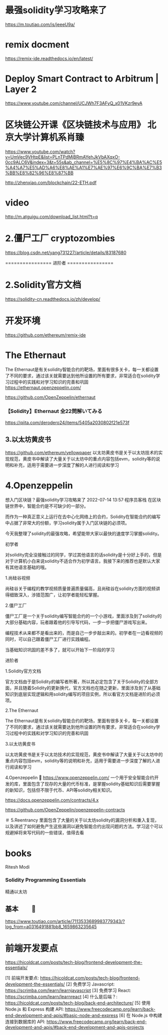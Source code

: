 
# 最强solidity学习攻略来了 
https://m.toutiao.com/is/jeeeU9a/

# remix docment
https://remix-ide.readthedocs.io/en/latest/


# Deploy Smart Contract to Arbitrum | Layer 2
https://www.youtube.com/channel/UCJWh7F3AFyQ_x01VKzr9eyA


# 区块链公开课《区块链技术与应用》 北京大学计算机系肖臻
https://www.youtube.com/watch?v=UmVec9VHtpE&list=PLnTPdMjBRmAYehJkVbAXqxO-0cc9ALC6V&index=3&t=55s&ab_channel=%E5%8C%97%E4%BA%AC%E5%A4%A7%E5%AD%A6%E8%AE%A1%E7%AE%97%E6%9C%BA%E7%B3%BB%E8%82%96%E8%87%BB

http://zhenxiao.com/blockchain/22-ETH.pdf

# video
http://m.atguigu.com/download_list.html?t=q

# 2.僵尸工厂 cryptozombies
https://blog.csdn.net/yang731227/article/details/83187680

================ 进阶者 ================

# 2.Solidity官方文档
https://solidity-cn.readthedocs.io/zh/develop/


# 开发环境
https://github.com/ethereum/remix-ide

# The Ethernaut
The Ethernaut是有关solidity智能合约的靶场，里面有很多关卡，每一关都设置了不同的要求，通过该关就需要达到他所设置的所有要求，非常适合在solidity学习过程中的实践和对学习知识的完善和巩固
https://ethernaut.openzeppelin.com/

https://github.com/OpenZeppelin/ethernaut

### 【Solidity】Ethernaut 全22問解いてみる
https://qiita.com/derodero24/items/5405a2030802f21e573f


## 3.以太坊黄皮书
https://github.com/ethereum/yellowpaper
以太坊黄皮书是关于以太坊技术的实现规范，黄皮书中解读了大量关于以太坊中的重点内容包括evm，solidity等的说明和补充，适用于需要进一步深度了解的人进行阅读和学习


# 4.Openzeppelin
想入门区块链？最强solidity学习攻略来了
2022-07-14 13:57·程序员客栈
在区块链世界中，智能合约是不可缺少的一部分。

而作为一种真正意义上运行在去中心化网络上的合约，Solidity在智能合约的编写中占据了非常大的份额，学习solidity属于入门区块链的必须项。

今天我整理了solidity的最强攻略，希望能带大家以最快的速度学习掌握solidity。


初学者

对solidity完全没接触过的同学，学过其他语言的话solidity是十分好上手的，但是对于计算机小白来说solidity不适合作为初学语言。我接下来的推荐也是默认大家有其他语言基础的哦。

1.尚硅谷视频

尚硅谷关于编程的教学视频质量普遍质量偏高，且尚硅谷在solidity方面的视频讲得细致深入，涉猎范围广，让初学者能轻松掌握。

2.僵尸工厂


僵尸工厂是一个关于solidity编写智能合约的一个小游戏，里面涉及到了solidity的大部分基础内容，玩者跟着他的引导写代码，一步一步把僵尸游戏写出来。

编程技术从来都不是看出来的，而是自己一步步敲出来的。初学者在一边看视频的同时，可以自己跟着僵尸工厂进行实践编程。

当基础知识巩固的差不多了，就可以开始下一阶段的学习

进阶者

1.Solidity官方文档


官方文档由于是Solidity的编写者所著，所以其必定包含了关于Solidity的全部方面，并且随着Solidity的更新换代，官方文档也在随之更新，里面涉及到了从基础知识到底层实现逻辑和用solidity编写的项目实例，所以看官方文档是进阶的必须项。

2.The Ethernaut


The Ethernaut是有关solidity智能合约的靶场，里面有很多关卡，每一关都设置了不同的要求，通过该关就需要达到他所设置的所有要求，非常适合在solidity学习过程中的实践和对学习知识的完善和巩固

3.以太坊黄皮书


以太坊黄皮书是关于以太坊技术的实现规范，黄皮书中解读了大量关于以太坊中的重点内容包括evm，solidity等的说明和补充，适用于需要进一步深度了解的人进行阅读和学习

4.Openzeppelin 🔴
https://www.openzeppelin.com/
一个用于安全智能合约开发的库，里面包含了现存的大量的代币标准，是掌握solidity基础知识后需要掌握的新知识，包括但不限于代币、API等solidity相关知识。

https://docs.openzeppelin.com/contracts/4.x


https://github.com/OpenZeppelin/openzeppelin-contracts


＃ 5.Reentrancy
里面包含了大量的关于以太坊solidity的漏洞分析和重入复现，以及讲述了如何避免产生这些漏洞以避免智能合约出现问题的方法。学习这个可以规避掉将来写代码的一些错误，值得去看

# books
Ritesh Modi

	
### Solidity Programming Essentials
精通以太坊

## 基本　　🔴
https://www.toutiao.com/article/7113533689983779343/?log_from=a0316491881bb8_1659863235645


# 前端开发要点
https://hicoldcat.com/posts/tech-blog/frontend-development-the-essentials/

[1] 前端开发要点: https://hicoldcat.com/posts/tech-blog/frontend-development-the-essentials/
[2] 免费学习 Javascript: https://scrimba.com/learn/learnjavascript
[3] 免费学习 React: https://scrimba.com/learn/learnreact
[4] 什么是后端？: https://hicoldcat.com/posts/tech-blog/back-end-architecture/
[5] 使用 Node.js 和 Express 构建 API: https://www.freecodecamp.org/learn/back-end-development-and-apis/#basic-node-and-express
[6] 在 Node.js 中构建连接到数据库的 API: https://www.freecodecamp.org/learn/back-end-development-and-apis/#back-end-development-and-apis-projects
